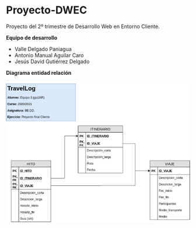 # Proyecto-DWEC
Proyecto del 2º trimestre de Desarrollo Web en Entorno Cliente.

**Equipo de desarrollo**
- Valle Delgado Paniagua
- Antonio Manual Aguilar Caro
- Jesús David Gutiérrez Delgado


**Diagrama entidad relación**

![Diagrama E/R](/img/TravelLog.png "Diagrama E/R")

